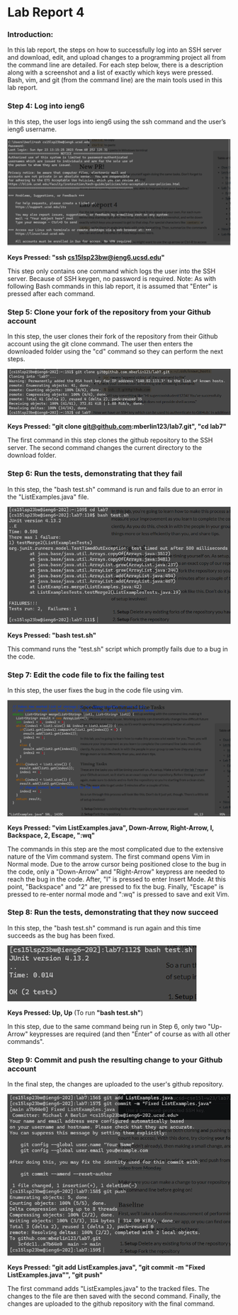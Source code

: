 # Lab Report 4

### Introduction:
In this lab report, the steps on how to successfully log into an SSH server and download, edit, and upload changes to a programming project all from the command line are detailed. For each step below, there is a description along with a screenshot and a list of exactly which keys were pressed. Bash, vim, and git (from the command line) are the main tools used in this lab report.

### Step 4: Log into ieng6

In this step, the user logs into ieng6 using the ssh command and the user’s ieng6 username.

![!Image1](screenshot11.png)

**Keys Pressed: "ssh cs15lsp23bw@ieng6.ucsd.edu"**

This step only contains one command which logs the user into the SSH server. Because of SSH keygen, no password is required.
Note: As with following Bash commands in this lab report, it is assumed that "Enter" is pressed after each command.

### Step 5: Clone your fork of the repository from your Github account

In this step, the user clones their fork of the repository from their Github account using the git clone command.
The user then enters the downloaded folder using the "cd" command so they can perform the next steps.

![!Image1](screenshot22.png)

**Keys Pressed: "git clone git@github.com:mberlin123/lab7.git", "cd lab7"**

The first command in this step clones the github repository to the SSH server. The second command changes the current directory to the download folder.

### Step 6: Run the tests, demonstrating that they fail

In this step, the "bash test.sh" command is run and fails due to an error in the "ListExamples.java" file.

![!Image1](screenshot13.png)

**Keys Pressed: "bash test.sh"**

This command runs the "test.sh" script which promptly fails due to a bug in the code.

### Step 7: Edit the code file to fix the failing test

In this step, the user fixes the bug in the code file using vim.

![!Image1](screenshot14.png)

**Keys Pressed: "vim ListExamples.java", Down-Arrow, Right-Arrow, I, Backspace, 2,
Escape, ":wq"**

The commands in this step are the most complicated due to the extensive nature of the Vim command system. The first command opens Vim in Normal mode. Due to the arrow cursor being positioned close to the bug in the code, only a "Down-Arrow" and "Right-Arrow" keypress are needed to reach the bug in the code. After, "I" is pressed to enter Insert Mode. At this point, "Backspace" and "2" are pressed to fix the bug. Finally, "Escape" is pressed to re-enter normal mode and ":wq" is pressed to save and exit Vim.

### Step 8: Run the tests, demonstrating that they now succeed

In this step, the "bash test.sh" command is run again and this time succeeds as the bug has been fixed.

![!Image1](screenshot15.png)

**Keys Pressed: Up, Up** (To run **"bash test.sh"**)

In this step, due to the same command being run in Step 6, only two "Up-Arrow" keypresses are required (and then "Enter" of course as with all other commands".

### Step 9: Commit and push the resulting change to your Github account

In the final step, the changes are uploaded to the user's github repository. 

![!Image1](screenshotfinal.png)

**Keys Pressed: "git add ListExamples.java", "git commit -m "Fixed ListExamples.java"", "git push"**

The first command adds "ListExamples.java" to the tracked files. The changes to the file are then saved with the second command. Finally, the changes are uploaded to the github repository with the final command.
